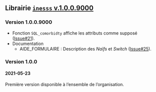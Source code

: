 ## Librairie <a href="https://github.com/INESSS-QC/inesss1" target="_blank"><code>inesss</code> v.1.0.0.9000</a>

### Version 1.0.0.9000

-   Fonction `SQL_comorbidty` affiche les attributs comme supposé
    (<a href="https://github.com/INESSS-QC/inesss1/issues/21" target="_blank">Issue#21</a>).
-   Documentation
    -   AIDE_FORMULAIRE : Description des *Naïfs* et *Switch*
        (<a href="https://github.com/INESSS-QC/inesss1/issues/25" target="_blank">Issue#25</a>).

### Version 1.0.0

#### 2021-05-23

Première version disponible à l’ensemble de l’organisation.
